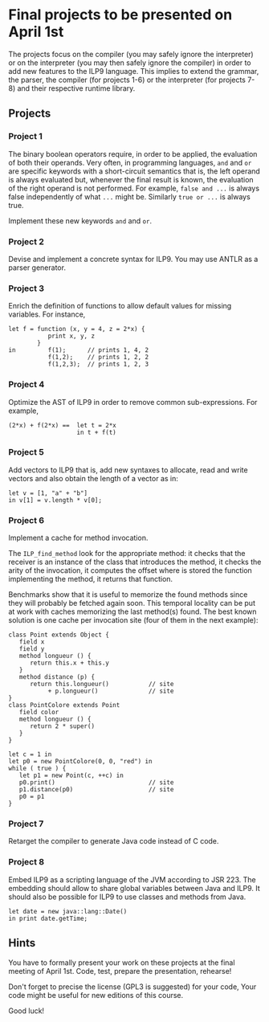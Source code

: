 Final projects to be presented on April 1st
===========================================

The projects focus on the compiler (you may safely ignore the
interpreter) or on the interpreter (you may then safely ignore the
compiler) in order to add new features to the ILP9 language. This
implies to extend the grammar, the parser, the compiler (for projects
1-6) or the interpreter (for projects 7-8) and their respective
runtime library.

Projects
--------

### Project 1 ###

The binary boolean operators require, in order to be applied, the
evaluation of both their operands. Very often, in programming
languages, `and` and `or` are specific keywords with a short-circuit
semantics that is, the left operand is always evaluated but, whenever
the final result is known, the evaluation of the right operand is not
performed. For example, `false and ...` is always false independently
of what `...` might be. Similarly `true or ...` is always true.

Implement these new keywords `and` and `or`.

### Project 2 ###

Devise and implement a concrete syntax for ILP9. You may use ANTLR as
a parser generator.

### Project 3 ###

Enrich the definition of functions to allow default values for missing
variables. For instance,

```ilp
let f = function (x, y = 4, z = 2*x) {
           print x, y, z
        }
in         f(1);      // prints 1, 4, 2
           f(1,2);    // prints 1, 2, 2
           f(1,2,3);  // prints 1, 2, 3
```

### Project 4 ###

Optimize the AST of ILP9 in order to remove common sub-expressions.
For example,

```ilp
(2*x) + f(2*x) ==  let t = 2*x
                   in t + f(t)
```

### Project 5 ###

Add vectors to ILP9 that is, add new syntaxes to allocate, read and
write vectors and also obtain the length of a vector as in:

```ilp
let v = [1, "a" + "b"]
in v[1] = v.length * v[0];
```

### Project 6 ###

Implement a cache for method invocation.

The `ILP_find_method` look for the appropriate method: it checks that
the receiver is an instance of the class that introduces the method,
it checks the arity of the invocation, it computes the offset where is
stored the function implementing the method, it returns that function.

Benchmarks show that it is useful to memorize the found methods since
they will probably be fetched again soon. This temporal locality can
be put at work with caches memorizing the last method(s) found. The
best known solution is one cache per invocation site (four of them in
the next example):

```ilp
class Point extends Object {
   field x 
   field y
   method longueur () {
      return this.x + this.y
   }
   method distance (p) {
      return this.longueur()           // site 
           + p.longueur()              // site
}
class PointColore extends Point
   field color
   method longueur () {
      return 2 * super()
   }
}

let c = 1 in
let p0 = new PointColore(0, 0, "red") in
while ( true ) {
   let p1 = new Point(c, ++c) in
   p0.print()                          // site
   p1.distance(p0)                     // site
   p0 = p1
}
```

### Project 7 ###

Retarget the compiler to generate Java code instead of C code.

### Project 8 ###

Embed ILP9 as a scripting language of the JVM according to JSR 223.
The embedding should allow to share global variables between Java and
ILP9. It should also be possible for ILP9 to use classes and methods
from Java. 

```ilp
let date = new java::lang::Date()
in print date.getTime;
```


Hints
-----

You have to formally present your work on these projects at the final
meeting of April 1st. Code, test, prepare the presentation, rehearse!

Don't forget to precise the license (GPL3 is suggested) for your code,
Your code might be useful for new editions of this course.

Good luck!

